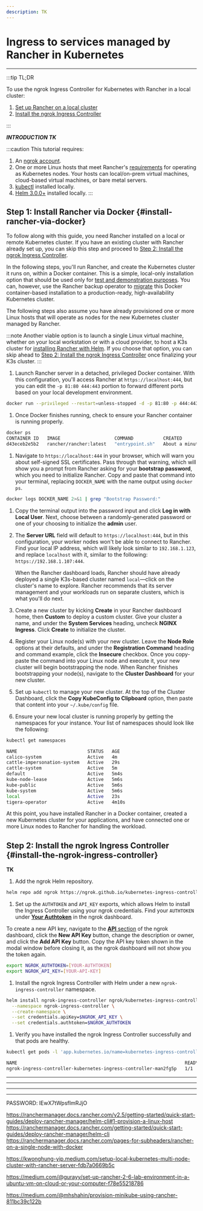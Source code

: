 ```yaml
---
description: TK
---
```


# Ingress to services managed by Rancher in Kubernetes

---

:::tip TL;DR

To use the ngrok Ingress Controller for Kubernetes with Rancher in a local cluster:

1. [Set up Rancher on a local cluster](#install-rancher-via-docker)
2. [Install the ngrok Ingress Controller](#install-the-ngrok-ingress-controller)

:::

***INTRODUCTION TK***

:::caution This tutorial requires:

1. An [ngrok account](https://ngrok.com/signup).
2. One or more Linux hosts that meet Rancher's
   [requirements](https://ranchermanager.docs.rancher.com/v2.5/pages-for-subheaders/installation-requirements) for
   operating as Kubernetes nodes. Your hosts can local/on-prem virtual machines, cloud-based virtual machines, or bare
   metal servers.
3. [kubectl](https://kubernetes.io/docs/tasks/tools/install-kubectl/) installed locally.
4. [Helm 3.0.0+](https://helm.sh/docs/intro/install/) installed locally.
:::

## **Step 1**: Install Rancher via Docker {#install-rancher-via-docker}

To follow along with this guide, you need Rancher installed on a local or remote Kubernetes cluster. If you have an existing cluster with Rancher already set up, you can skip this step and proceed to [Step 2: Install the ngrok Ingress
Controller](#install-the-ngrok-ingress-controller).

In the following steps, you'll run Rancher, and create the Kubernetes cluster it runs on, within a Docker container.
This is a simple, local-only installation option that should be used only for [test and demonstration
purposes](https://ranchermanager.docs.rancher.com/pages-for-subheaders/installation-and-upgrade#docker-install). You
can, however, use the Rancher backup operator to
[migrate](https://ranchermanager.docs.rancher.com/how-to-guides/new-user-guides/backup-restore-and-disaster-recovery/migrate-rancher-to-new-cluster)
this Docker container-based installation to a production-ready, high-availability Kubernetes cluster.

The following steps also assume you have already provisioned one or more Linux hosts that will operate as nodes for the
new Kubernetes cluster managed by Rancher.

:::note
Another viable option is to launch a single Linux virtual machine, whether on your local workstation or with a cloud provider, to host a K3s cluster for [installing Rancher with Helm](https://ranchermanager.docs.rancher.com/getting-started/quick-start-guides/deploy-rancher-manager/helm-cli). If you choose that option, you can skip ahead to [Step 2: Install the ngrok Ingress
Controller](#install-the-ngrok-ingress-controller) once finalizing your K3s cluster.
:::

1. Launch Rancher server in a detached, privileged Docker container. With this configuration, you'll access Rancher at
   `https://localhost:444`, but you can edit the `-p 81:80 444:443` portion to forward different ports based on your
   local development environment.

  ```bash
  docker run --privileged --restart=unless-stopped -d -p 81:80 -p 444:443 rancher/rancher:latest 
  ```

1. Once Docker finishes running, check to ensure your Rancher container is running properly.

  ```bash
  docker ps
  CONTAINER ID   IMAGE                    COMMAND           CREATED        STATUS             PORTS                                                                      NAMES
  d43eceb2e5b2   rancher/rancher:latest   "entrypoint.sh"   About a minute ago   Up About a minute   0.0.0.0:81->80/tcp, :::81->80/tcp, 0.0.0.0:444->443/tcp, :::444->443/tcp   vigilant_clarke
  ```

1. Navigate to `https://localhost:444` in your browser, which will warn you about self-signed SSL certificates. Pass
   through that warning, which will show you a prompt from Rancher asking for your **bootstrap password**, which you
   need to initialize Rancher. Copy and paste that command into your terminal, replacing `DOCKER_NAME` with the name
   output using `docker ps`.

  ```bash
  docker logs DOCKER_NAME 2>&1 | grep "Bootstrap Password:"
  ```

1. Copy the terminal output into the password input and click **Log in with Local User**. Next, choose between a
   randomly-generated password or one of your choosing to initialize the **admin** user.
   
1. The **Server URL** field will default to `https://localhost:444`, but in this configuration, your worker nodes won't
   be able to connect to Rancher. Find your local IP address, which will likely look similar to `192.168.1.123`, and
   replace `localhost` with it, similar to the following: `https://192.168.1.107:444`.
   
   When the Rancher dashboard loads, Rancher should have already deployed a single K3s-based cluster named `local`&mdash;click on the cluster's name to explore. Rancher recommends that its server management and your workloads run on separate clusters, which is what you'll do next.

1. Create a new cluster by kicking **Create** in your Rancher dashboard home, then **Custom** to deploy a custom
   cluster. Give your cluster a name, and under the **System Services** heading, uncheck **NGINX Ingress**. Click
   **Create** to initialize the cluster.

1. Register your Linux node(s) with your new cluster. Leave the **Node Role** options at their defaults, and under the
   **Registration Command** heading and command example, click the **Insecure** checkbox. Once you copy-paste the
   command into your Linux node and execute it, your new cluster will begin bootstrapping the node. When Rancher
   finishes bootstrapping your node(s), navigate to the **Cluster Dashboard** for your new cluster.

1. Set up `kubectl` to manage your new cluster. At the top of the Cluster Dashboard, click the **Copy KubeConfig to
   Clipboard** option, then paste that content into your `~/.kube/config` file.

1. Ensure your new local cluster is running properly by getting the namespaces for your instance. Your list of
   namespaces should look like the following:

  ```bash
  kubectl get namespaces

  NAME                          STATUS   AGE
  calico-system                 Active   4m
  cattle-impersonation-system   Active   29s
  cattle-system                 Active   5m
  default                       Active   5m4s
  kube-node-lease               Active   5m6s
  kube-public                   Active   5m6s
  kube-system                   Active   5m6s
  local                         Active   23s
  tigera-operator               Active   4m10s
  ```

At this point, you have installed Rancher in a Docker container, created a new Kubernetes cluster for your applications,
and have connected one or more Linux nodes to Rancher for handling the workload.

## **Step 2**: Install the ngrok Ingress Controller {#install-the-ngrok-ingress-controller}

**TK**

1. Add the ngrok Helm repository.

  ```bash
  helm repo add ngrok https://ngrok.github.io/kubernetes-ingress-controller
  ```

1. Set up the `AUTHTOKEN` and `API_KEY` exports, which allows Helm to install the Ingress Controller using your ngrok
   credentials. Find your `AUTHTOKEN` under [**Your Authtoken**](https://dashboard.ngrok.com/get-started/your-authtoken)
   in the ngrok dashboard.

  To create a new API key, navigate to the [**API** section](https://dashboard.ngrok.com/api) of the ngrok dashboard,
  click the **New API Key** button, change the description or owner, and click the **Add API Key** button. Copy the API
  key token shown in the modal window before closing it, as the ngrok dashboard will not show you the token again.

  ```bash
  export NGROK_AUTHTOKEN=[YOUR-AUTHTOKEN]
  export NGROK_API_KEY=[YOUR-API-KEY]
  ```

1. Install the ngrok Ingress Controller with Helm under a new `ngrok-ingress-controller` namespace.

  ```bash
  helm install ngrok-ingress-controller ngrok/kubernetes-ingress-controller \
    --namespace ngrok-ingress-controller \
    --create-namespace \
    --set credentials.apiKey=$NGROK_API_KEY \
    --set credentials.authtoken=$NGROK_AUTHTOKEN
  ```

1. Verify you have installed the ngrok Ingress Controller successfully and that pods are healthy.

  ```bash
  kubectl get pods -l 'app.kubernetes.io/name=kubernetes-ingress-controller' --namespace ngrok-ingress-controller

  NAME                                                              READY   STATUS    RESTARTS   AGE
  ngrok-ingress-controller-kubernetes-ingress-controller-man2fg5p   1/1     Running   0          2m23s
  ```


---
---
---
---


PASSWORD: lEwX7tWpsfImRJjO


https://ranchermanager.docs.rancher.com/v2.5/getting-started/quick-start-guides/deploy-rancher-manager/helm-cli#1-provision-a-linux-host
https://ranchermanager.docs.rancher.com/getting-started/quick-start-guides/deploy-rancher-manager/helm-cli
https://ranchermanager.docs.rancher.com/pages-for-subheaders/rancher-on-a-single-node-with-docker

https://kwonghung-yip.medium.com/setup-local-kubernetes-multi-node-cluster-with-rancher-server-fdb7a0669b5c

https://medium.com/@gurayy/set-up-rancher-2-6-lab-environment-in-a-ubuntu-vm-on-cloud-or-your-computer-f78e55218786

https://medium.com/@mhshahin/provision-minikube-using-rancher-811bc39c122b
